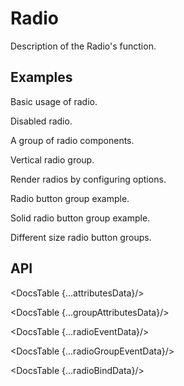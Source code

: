 # Radio

Description of the Radio's function.

## Examples

<Example
  id="demo-basic"
  title="Basic"
  demoComponent="{Basic}"
  demoCode="{BasicCode}">

  <p slot="description">
  Basic usage of radio.
  </p>
</Example>

<Example
  id="demo-basic"
  title="Disabled"
  demoComponent="{Disabled}"
  demoCode="{DisabledCode}">

  <p slot="description">
  Disabled radio.
  </p>
</Example>

<Example
  id="demo-basic"
  title="Radio Group"
  demoComponent="{Group}"
  demoCode="{GroupCode}">

  <p slot="description">
  A group of radio components.
  </p>
</Example>

<Example
  id="demo-basic"
  title="Vertical Radio Group"
  demoComponent="{VerticalGroup}"
  demoCode="{VerticalGroupCode}">

  <p slot="description">
    Vertical radio group.
  </p>
</Example>

<Example
  id="demo-basic"
  title="Radio Group With Options"
  demoComponent="{OptionsGroup}"
  demoCode="{OptionsGroupCode}">

  <p slot="description">
    Render radios by configuring options.
  </p>
</Example>

<Example
  id="demo-basic"
  title="Radio Button Group"
  demoComponent="{RadioButtonGroup}"
  demoCode="{RadioButtonGroupCode}">

  <p slot="description">
   Radio button group example.
  </p>
</Example>

<Example
  id="demo-basic"
  title="Solid Button Group"
  demoComponent="{SolidButtonGroup}"
  demoCode="{SolidButtonGroupCode}">

  <p slot="description">
   Solid radio button group example.
  </p>
</Example>

<Example
  id="demo-basic"
  title="Size"
  demoComponent="{SizeRadioGroup}"
  demoCode="{SizeRadioGroupCode}">

  <p slot="description">
   Different size radio button groups.
  </p>
</Example>


## API

<DocsTable {...attributesData}/>

<DocsTable {...groupAttributesData}/>

<DocsTable {...radioEventData}/>

<DocsTable {...radioGroupEventData}/>

<DocsTable {...radioBindData}/>

<script>
  import Example from 'docs/src/components/Example.svelte'

  import Basic from './demos/basic.demo.svelte'
  import BasicCode from './demos/basic.demo.txt'
  
  import Disabled from './demos/disabled.demo.svelte'
  import DisabledCode from './demos/disabled.demo.txt'
  
  import Group from './demos/group.demo.svelte'
  import GroupCode from './demos/group.demo.txt'

  import VerticalGroup from './demos/verticalGroup.demo.svelte'
  import VerticalGroupCode from './demos/verticalGroup.demo.txt'

  import OptionsGroup from './demos/options.demo.svelte'
  import OptionsGroupCode from './demos/options.demo.txt'

  import RadioButtonGroup from './demos/radioButton.demo.svelte'
  import RadioButtonGroupCode from './demos/radioButton.demo.txt'
  
  import SolidButtonGroup from './demos/solidButton.demo.svelte'
  import SolidButtonGroupCode from './demos/solidButton.demo.txt'
  
  import SizeRadioGroup from './demos/radioGroupSize.demo.svelte'
  import SizeRadioGroupCode from './demos/radioGroupSize.demo.txt'

  import DocsTable from 'docs/src/components/DocsTable.svelte'
  
  const attributesData = {
    title: 'Radio Attributes',
    columns: ['Property', 'Description', 'Type', 'Default'],
    data: [
      {
        property: 'autoFocus',
        description: 'Set focus when component mounted.',
        type: 'Boolean',
        default: 'false'
      },
      {
        property: 'checked',
        description: 'Specifies whether the checkbox is selected.',
        type: 'Boolean',
        default: 'false'
      },
      {
        property: 'defaultChecked',
        description: 'Specifies the initial state: whether or not the checkbox is selected.',
        type: 'Boolean',
        default: 'false'
      },
      {
        property: 'disabled',
        description: 'Disable checkbox.',
        type: 'Boolean',
        default: 'false'
      },
      {
        property: 'value',
        description: 'Value is used to determine if this radio is selected in a group.',
        type: 'Any',
        default: '-'
      }
    ]
  };
  
  const groupAttributesData = {
    title: 'RadioGroup Attributes',
    columns: ['Property', 'Description', 'Type', 'Default'],
    data: [
      {
        property: 'defaultValue',
        description: 'Default selected value.',
        type: 'Any',
        default: '-'
      },
      {
        property: 'disabled',
        description: 'Disable all radios.',
        type: 'Boolean',
        default: 'false'
      },
      {
        property: 'name',
        description: 'The name property of all input[type="radio"] children.',
        type: 'String',
        default: '-'
      },
      {
        property: 'options',
        description: 'Specifies options.',
        type: 'String[] | [{label:"",value:"",disabled:false}]',
        default: '[]'
      },
      {
        property: 'value',
        description: 'Used for setting the currently selected value.',
        type: 'String',
        default: '-'
      },
      {
        property: 'size',
        description: 'Size for radio buttons.',
        type: 'large | middle | small',
        default: '-'
      },
      {
        property: 'buttonStyle',
        description: 'Style type of the radio buttons.',
        type: 'outline | solid',
        default: 'outline'
      }
    ]
    
  };
  
  const radioEventData = {
    title: 'Radio Events',
    columns: ['Name', 'Description'],
    data: [
      {
        name: 'change',
        description: 'Triggers when the radio checked state changes.'
      },
    ]
  };

  const radioGroupEventData = {
    title: 'RadioGroup Events',
    columns: ['Name', 'Description'],
    data: [
      {
        name: 'change',
        description: 'Triggers when the radio group value changes.'
      },
    ]
  };
  
   const radioBindData = {
      title: 'Radio Bind',
      columns: ['Name', 'Description'],
      data: [
        {
          name: 'focus',
          description: 'Let\'s you bind to the input focus method.'
        },
        {
          name: 'blur',
          description: 'Let\'s you bind to the input blur method.'
        },
      ]
    }
</script>
